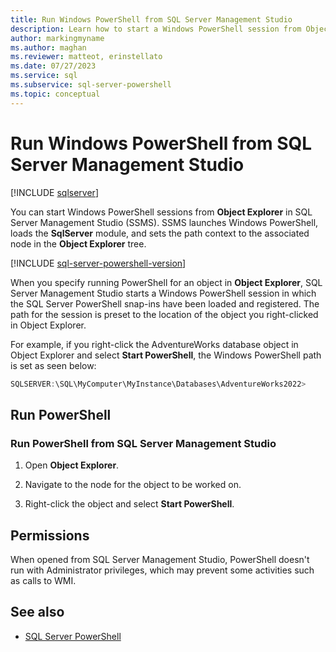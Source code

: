 ```yaml
---
title: Run Windows PowerShell from SQL Server Management Studio
description: Learn how to start a Windows PowerShell session from Object Explorer in SQL Server Management Studio, with the path preset to the location of your choice of objects.
author: markingmyname
ms.author: maghan
ms.reviewer: matteot, erinstellato
ms.date: 07/27/2023
ms.service: sql
ms.subservice: sql-server-powershell
ms.topic: conceptual 
---
```


# Run Windows PowerShell from SQL Server Management Studio

[!INCLUDE [sqlserver](../includes/applies-to-version/sqlserver.md)]

You can start Windows PowerShell sessions from **Object Explorer** in SQL Server Management Studio (SSMS). SSMS launches Windows PowerShell, loads the **SqlServer** module, and sets the path context to the associated node in the **Object Explorer** tree.

[!INCLUDE [sql-server-powershell-version](../includes/sql-server-powershell-version.md)]

When you specify running PowerShell for an object in **Object Explorer**, SQL Server Management Studio starts a Windows PowerShell session in which the SQL Server PowerShell snap-ins have been loaded and registered. The path for the session is preset to the location of the object you right-clicked in Object Explorer.

For example, if you right-click the AdventureWorks database object in Object Explorer and select **Start PowerShell**, the Windows PowerShell path is set as seen below:

```powershell
SQLSERVER:\SQL\MyComputer\MyInstance\Databases\AdventureWorks2022>
```

## Run PowerShell

### Run PowerShell from SQL Server Management Studio

1. Open **Object Explorer**.

1. Navigate to the node for the object to be worked on.

1. Right-click the object and select **Start PowerShell**.

## Permissions

When opened from SQL Server Management Studio, PowerShell doesn't run with Administrator privileges, which may prevent some activities such as calls to WMI.

## See also

- [SQL Server PowerShell](sql-server-powershell.md)
